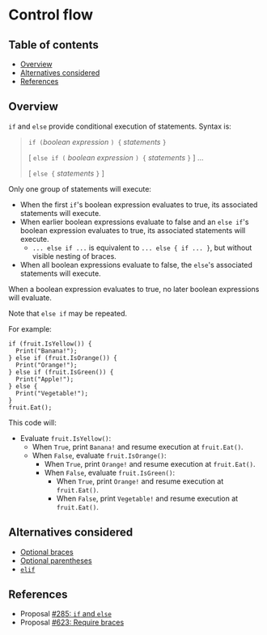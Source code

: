 # Control flow

<!--
Part of the Carbon Language project, under the Apache License v2.0 with LLVM
Exceptions. See /LICENSE for license information.
SPDX-License-Identifier: Apache-2.0 WITH LLVM-exception
-->

<!-- toc -->

## Table of contents

-   [Overview](#overview)
-   [Alternatives considered](#alternatives-considered)
-   [References](#references)

<!-- tocstop -->

## Overview

`if` and `else` provide conditional execution of statements. Syntax is:

> `if (`_boolean expression_ `) {` _statements_ `}`
>
> [ `else if (` _boolean expression_ `) {` _statements_ `}` ] ...
>
> [ `else {` _statements_ `}` ]

Only one group of statements will execute:

-   When the first `if`'s boolean expression evaluates to true, its associated
    statements will execute.
-   When earlier boolean expressions evaluate to false and an `else if`'s
    boolean expression evaluates to true, its associated statements will
    execute.
    -   `... else if ...` is equivalent to `... else { if ... }`, but without
        visible nesting of braces.
-   When all boolean expressions evaluate to false, the `else`'s associated
    statements will execute.

When a boolean expression evaluates to true, no later boolean expressions will
evaluate.

Note that `else if` may be repeated.

For example:

```carbon
if (fruit.IsYellow()) {
  Print("Banana!");
} else if (fruit.IsOrange()) {
  Print("Orange!");
} else if (fruit.IsGreen()) {
  Print("Apple!");
} else {
  Print("Vegetable!");
}
fruit.Eat();
```

This code will:

-   Evaluate `fruit.IsYellow()`:
    -   When `True`, print `Banana!` and resume execution at `fruit.Eat()`.
    -   When `False`, evaluate `fruit.IsOrange()`:
        -   When `True`, print `Orange!` and resume execution at `fruit.Eat()`.
        -   When `False`, evaluate `fruit.IsGreen()`:
            -   When `True`, print `Orange!` and resume execution at
                `fruit.Eat()`.
            -   When `False`, print `Vegetable!` and resume execution at
                `fruit.Eat()`.

## Alternatives considered

-   [Optional braces](/proposals/p0623.md#optional-braces)
-   [Optional parentheses](/proposals/p0623.md#optional-parentheses)
-   [`elif`](/proposals/p0623.md#elif)

## References

-   Proposal
    [#285: `if` and `else`](https://github.com/carbon-language/carbon-lang/pull/285)
-   Proposal
    [#623: Require braces](https://github.com/carbon-language/carbon-lang/pull/623)

